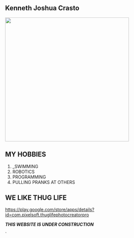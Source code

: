## Kenneth Joshua Crasto  

<img src="https://s-media-cache-ak0.pinimg.com/originals/44/41/7d/44417de181d07ddc7a30e0d869823623.jpg" width="400">


## MY HOBBIES

1. _SWIMMING
1. ROBOTICS
1. PROGRAMMING
1. PULLING PRANKS AT OTHERS


## WE LIKE THUG LIFE

https://play.google.com/store/apps/details?id=com.pixelsoft.thuglifephotocreatorpro

 **_THIS WEBSITE IS UNDER CONSTRUCTION_**


`
